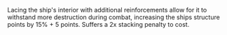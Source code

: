 Lacing the ship's interior with additional reinforcements allow for it to withstand more destruction during combat, increasing the ships structure points by 15% + 5 points. Suffers a 2x stacking penalty to cost.